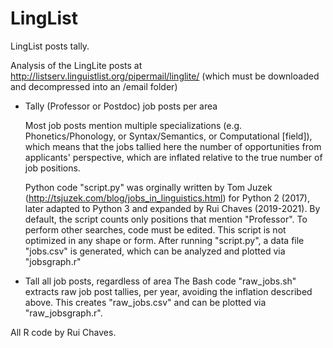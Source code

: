 # LingList
LingList posts tally.

Analysis of the LingLite posts at http://listserv.linguistlist.org/pipermail/linglite/ (which must be downloaded and decompressed into an /email folder)

* Tally (Professor or Postdoc) job posts per area

  Most job posts mention multiple specializations (e.g. Phonetics/Phonology, or Syntax/Semantics, or Computational [field]), which means that the jobs tallied here the number of opportunities from applicants' perspective, which are inflated relative to the true number of job positions.
  
  Python code "script.py" was orginally written by Tom Juzek (http://tsjuzek.com/blog/jobs_in_linguistics.html) for Python 2 (2017), later adapted to Python 3 and expanded by Rui Chaves (2019-2021). By default, the script counts only positions that mention "Professor". To perform other searches, code must be edited. 
  This script is not optimized in any shape or form.
  After running "script.py", a data file "jobs.csv" is generated, which can be analyzed and plotted via "jobsgraph.r"


* Tall all job posts, regardless of area 
  The Bash code "raw_jobs.sh" extracts raw job post tallies, per year, avoiding the inflation described above. This creates "raw_jobs.csv" and can be plotted via "raw_jobsgraph.r".

All R code by Rui Chaves.
